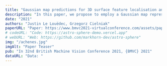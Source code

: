 ```yaml
---
title: "Gaussian map predictions for 3D surface feature localisation and counting"
description: "In this paper, we propose to employ a Gaussian map representation to estimate precise location and count of 3D surface features, addressing the limitations of state-of-the-art methods based on density estimation which struggle in presence of local disturbances. Gaussian maps indicate probable object location and can be generated directly from keypoint annotations avoiding laborious and costly per-pixel annotations. We apply this method to the 3D spheroidal class of objects which can be projected into 2D shape representation enabling efficient processing by a neural network GNet, an improved UNet architecture, which generates the likely locations of surface features and their precise count. We demonstrate a practical use of this technique for counting strawberry achenes which is used as a fruit quality measure in phenotyping applications. The results of training the proposed system on several hundreds of 3D scans of strawberries from a publicly available dataset demonstrate the accuracy and precision of the system which outperforms the state-of-the-art density-based methods for this application."
date: "2021"
authors: "Justin Le Louëdec, Grzegorz Cielniak"
paperURL: "Paper: https://www.bmvc2021-virtualconference.com/assets/papers/1417.pdf"
# codeURL: "Code: https://astro-sphere-demo.vercel.app"
# webURL: "Web: https://github.com/markhorn-dev/astro-sphere"
img: "/achenes.jpg"
imgAlt: "Paper Teaser"
pub: "In 32nd British Machine Vision Conference 2021, {BMVC} 2021"
dataURL: "Data: "
---
```


